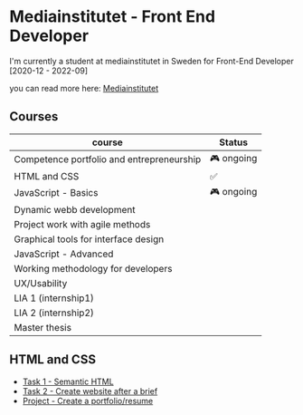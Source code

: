# Mediainstitutet - Front End Developer

I'm currently a student at mediainstitutet in Sweden for Front-End Developer [2020-12 - 2022-09]

you can read more here: [Mediainstitutet](https://medieinstitutet.se/utbildningar/front-end-developer/)

## Courses

| course                                    | Status     |
| ----------------------------------------- | ---------- |
| Competence portfolio and entrepreneurship | 🎮 ongoing |
| HTML and CSS                              | ✅         |
| JavaScript - Basics                       | 🎮 ongoing |
| Dynamic webb development                  |
| Project work with agile methods           |
| Graphical tools for interface design      |
| JavaScript - Advanced                     |
| Working methodology for developers        |
| UX/Usability                              |
| LIA 1 (internship1)                       |
| LIA 2 (internship2)                       |
| Master thesis                             |

## HTML and CSS

-   [Task 1 - Semantic HTML](https://sad-morse-5d05a2.netlify.app/2.%20CSS%20%26%20HTML/Tasks/Task%201%20-%20semantic%20HTML/resume/)
-   [Task 2 - Create website after a brief](https://sad-morse-5d05a2.netlify.app/2.%20CSS%20%26%20HTML/Tasks/Task%202%20-%20create%20website)
-   [Project - Create a portfolio/resume](https://sad-morse-5d05a2.netlify.app/2.%20CSS%20%26%20HTML/Tasks/Project%20-%20portfolio/dist/)
